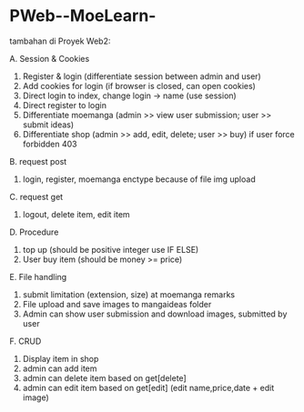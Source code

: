 # PWeb--MoeLearn-


tambahan di Proyek Web2:

A. Session & Cookies
1. Register & login (differentiate session between admin and user)
2. Add cookies for login (if browser is closed, can open cookies)
3. Direct login to index, change login -> name (use session)
4. Direct register to login
5. Differentiate moemanga (admin >> view user submission; user >> submit ideas)
6. Differentiate shop (admin >> add, edit, delete; user >> buy) if user force forbidden 403

B. request post
1. login, register, moemanga enctype because of file img upload

C. request get
1. logout, delete item, edit item

D. Procedure
1. top up (should be positive integer use IF ELSE)
2. User buy item (should be money >= price)

E. File handling
1. submit limitation (extension, size) at moemanga remarks
2. File upload and save images to mangaideas folder
3. Admin can show user submission and download images, submitted by user

F. CRUD
1. Display item in shop
2. admin can add item
3. admin can delete item based on get[delete]
4. admin can edit item based on get[edit] (edit name,price,date + edit image)

